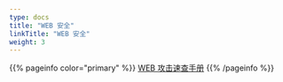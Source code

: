 ```yaml
---
type: docs
title: "WEB 安全"
linkTitle: "WEB 安全"
weight: 3
---
```


{{% pageinfo color="primary" %}}
[WEB 攻击速查手册](https://github.com/riramar/Web-Attack-Cheat-Sheet)
{{% /pageinfo %}}

